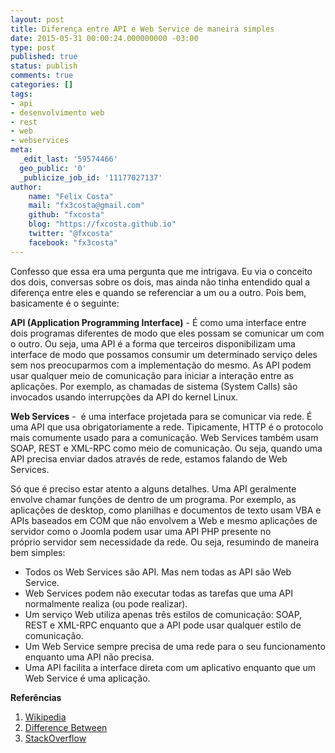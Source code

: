 ```yaml
---
layout: post
title: Diferença entre API e Web Service de maneira simples
date: 2015-05-31 00:00:24.000000000 -03:00
type: post
published: true
status: publish
comments: true
categories: []
tags:
- api
- desenvolvimento web
- rest
- web
- webservices
meta:
  _edit_last: '59574466'
  geo_public: '0'
  _publicize_job_id: '11177027137'
author:
    name: "Felix Costa"
    mail: "fx3costa@gmail.com"
    github: "fxcosta"
    blog: "https://fxcosta.github.io"
    twitter: "@fxcosta"
    facebook: "fx3costa"
---
```

Confesso que essa era uma pergunta que me intrigava. Eu via o conceito dos dois, conversas sobre os dois, mas ainda não tinha entendido qual a diferença entre eles e quando se referenciar a um ou a outro.
Pois bem, basicamente é o seguinte:

__API (Application Programming Interface)__ - É como uma interface entre dois programas diferentes de modo que eles possam se comunicar um com o outro. Ou seja, uma API é a forma que terceiros disponibilizam uma interface de modo que possamos consumir um determinado serviço deles sem nos preocuparmos com a implementação do mesmo. As API podem usar qualquer meio de comunicação para iniciar a interação entre as aplicações. Por exemplo, as chamadas de sistema (System Calls) são invocados usando interrupções da API do kernel Linux.

__Web Services__ -  é uma interface projetada para se comunicar via rede. É uma API que usa obrigatoriamente a rede. Tipicamente, HTTP é o protocolo mais comumente usado para a comunicação. Web Services também usam SOAP, REST e XML-RPC como meio de comunicação. Ou seja, quando uma API precisa enviar dados através de rede, estamos falando de Web Services.

Só que é preciso estar atento a alguns detalhes. Uma API geralmente envolve chamar funções de dentro de um programa. Por exemplo, as aplicações de desktop, como planilhas e documentos de texto usam VBA e APIs baseados em COM que não envolvem a Web e mesmo aplicações de servidor como o Joomla podem usar uma API PHP presente no próprio servidor sem necessidade da rede.
Ou seja, resumindo de maneira bem simples:

* Todos os Web Services são API. Mas nem todas as API são Web Service.
* Web Services podem não executar todas as tarefas que uma API normalmente realiza (ou pode realizar).
* Um serviço Web utiliza apenas três estilos de comunicação: SOAP, REST e XML-RPC enquanto que a API pode usar qualquer estilo de comunicação.
* Um Web Service sempre precisa de uma rede para o seu funcionamento enquanto uma API não precisa.
* Uma API facilita a interface direta com um aplicativo enquanto que um Web Service é uma aplicação.

__Referências__

1. [Wikipedia](http://pt.wikipedia.org/wiki/Web_service)
2. [Difference Between](http://www.differencebetween.net/technology/internet/difference-between-api-and-web-service)
3. [StackOverflow](http://pt.stackoverflow.com/questions/17501/qual-%C3%A9-a-diferen%C3%A7a-de-api-biblioteca-e-framework">StackOverflow)
